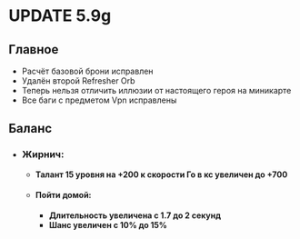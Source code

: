 # UPDATE 5.9g

## Главное

* Расчёт базовой брони исправлен
* Удалён второй Refresher Orb
* Теперь нельзя отличить иллюзии от настоящего героя на миникарте
* Все баги с предметом Vpn исправлены

## Баланс

* ### Жирнич:
  * **Талант 15 уровня на +200 к скорости Го в кс увеличен до +700**

  * #### Пойти домой: 
    * **Длительность увеличена с 1.7 до 2 секунд**
    * **Шанс увеличен с 10% до 15%**
